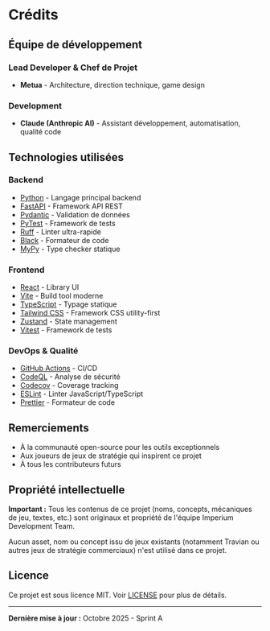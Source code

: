 # Crédits

## Équipe de développement

### Lead Developer & Chef de Projet
- **Metua** - Architecture, direction technique, game design

### Development
- **Claude (Anthropic AI)** - Assistant développement, automatisation, qualité code

## Technologies utilisées

### Backend
- [Python](https://www.python.org/) - Langage principal backend
- [FastAPI](https://fastapi.tiangolo.com/) - Framework API REST
- [Pydantic](https://pydantic.dev/) - Validation de données
- [PyTest](https://pytest.org/) - Framework de tests
- [Ruff](https://github.com/astral-sh/ruff) - Linter ultra-rapide
- [Black](https://github.com/psf/black) - Formateur de code
- [MyPy](https://mypy-lang.org/) - Type checker statique

### Frontend
- [React](https://react.dev/) - Library UI
- [Vite](https://vitejs.dev/) - Build tool moderne
- [TypeScript](https://www.typescriptlang.org/) - Typage statique
- [Tailwind CSS](https://tailwindcss.com/) - Framework CSS utility-first
- [Zustand](https://zustand-demo.pmnd.rs/) - State management
- [Vitest](https://vitest.dev/) - Framework de tests

### DevOps & Qualité
- [GitHub Actions](https://github.com/features/actions) - CI/CD
- [CodeQL](https://codeql.github.com/) - Analyse de sécurité
- [Codecov](https://codecov.io/) - Coverage tracking
- [ESLint](https://eslint.org/) - Linter JavaScript/TypeScript
- [Prettier](https://prettier.io/) - Formateur de code

## Remerciements

- À la communauté open-source pour les outils exceptionnels
- Aux joueurs de jeux de stratégie qui inspirent ce projet
- À tous les contributeurs futurs

## Propriété intellectuelle

**Important :** Tous les contenus de ce projet (noms, concepts, mécaniques de jeu, textes, etc.) sont originaux et propriété de l'équipe Imperium Development Team.

Aucun asset, nom ou concept issu de jeux existants (notamment Travian ou autres jeux de stratégie commerciaux) n'est utilisé dans ce projet.

## Licence

Ce projet est sous licence MIT. Voir [LICENSE](./LICENSE) pour plus de détails.

---

**Dernière mise à jour :** Octobre 2025 - Sprint A
